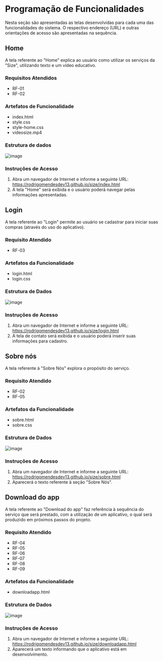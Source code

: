 # Programação de Funcionalidades

Nesta seção são apresentadas as telas desenvolvidas para cada uma das funcionalidades do sistema. O respectivo endereço (URL) e outras orientações de acesso são apresentadas na sequência.

## Home

A tela referente ao "Home" explica ao usuário como utilizar os serviços da "Size", utilizando texto e um vídeo educativo.  

### Requisitos Atendidos

- RF-01
- RF-02

### Artefatos de Funcionalidade

- index.html
- style.css
- style-home.css
- videosize.mp4

### Estrutura de dados

![image](https://user-images.githubusercontent.com/89881486/143778708-82fdd6d7-6699-4cd3-b52a-b324a965841f.png)

### Instruções de Acesso

1.	Abra um navegador de Internet e informe a seguinte URL: https://rodrigomendesdev13.github.io/size/index.html
2.	A tela "Home" será exibida e o usuário poderá navegar pelas informações apresentadas.

## Login

A tela referente ao "Login" permite ao usuário se cadastrar para iniciar suas compras (através do uso do aplicativo).

### Requisito Atendido

- RF-03

### Artefatos da Funcionalidade

- login.html
- login.css

### Estrutura de Dados

![image](https://user-images.githubusercontent.com/89881486/143778805-f9bb161a-1417-4a3e-ac45-01bae7d3d863.png)


### Instruções de Acesso

1.	Abra um navegador de Internet e informe a seguinte URL: https://rodrigomendesdev13.github.io/size/login.html
2.	A tela de contato será exibida e o usuário poderá inserir suas informações para cadastro.

## Sobre nós

A tela referente à "Sobre Nós" explora o propósito do serviço.

### Requisito Atendido
- RF-02
- RF-05

### Artefatos da Funcionalidade
- sobre.html
- sobre.css

### Estrutura de Dados

![image](https://user-images.githubusercontent.com/89881486/143778844-20634b4a-57a1-4f47-b11e-38ac895dfdb2.png)

### Instruções de Acesso
1.	Abra um navegador de Internet e informe a seguinte URL: https://rodrigomendesdev13.github.io/size/sobre.html
2.	Aparecerá o texto referente à seção "Sobre Nós".

## Download do app

A tela referente ao "Download do app" faz referência à sequência do serviço que será prestado, com a utilização de um aplicativo, o qual será produzido em próximos passos do projeto.

### Requisito Atendido
- RF-04
- RF-05
- RF-06
- RF-07
- RF-08
- RF-09

### Artefatos da Funcionalidade
- downloadapp.html

### Estrutura de Dados

![image](https://user-images.githubusercontent.com/89881486/143778912-61602e88-508d-4a0b-9a12-43fa8bbd61fe.png)

### Instruções de Acesso
1.	Abra um navegador de Internet e informe a seguinte URL: https://rodrigomendesdev13.github.io/size/downloadapp.html
2.	Aparecerá um texto informando que o aplicativo está em desenvolvimento.
